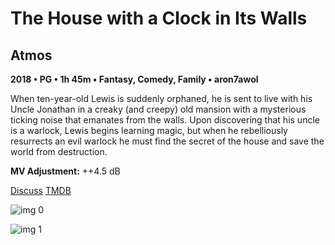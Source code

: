 # The House with a Clock in Its Walls

## Atmos

**2018 • PG • 1h 45m • Fantasy, Comedy, Family • aron7awol**

When ten-year-old Lewis is suddenly orphaned, he is sent to live with his Uncle Jonathan in a creaky (and creepy) old mansion with a mysterious ticking noise that emanates from the walls. Upon discovering that his uncle is a warlock, Lewis begins learning magic, but when he rebelliously resurrects an evil warlock he must find the secret of the house and save the world from destruction.

**MV Adjustment:** ++4.5 dB

[Discuss](https://www.avsforum.com/threads/bass-eq-for-filtered-movies.2995212/post-57276892)  [TMDB](463821)

![img 0](https://i.imgur.com/bJQl4eG.jpg)

![img 1](https://i.imgur.com/IF2YmOr.jpg)

